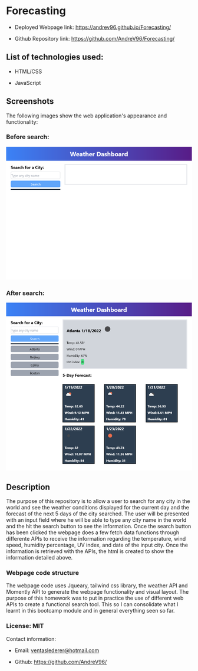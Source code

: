 # Forecasting

* Deployed Webpage link: https://andrev96.github.io/Forecasting/

* Github Repository link: https://github.com/AndreV96/Forecasting/

## List of technologies used:

* HTML/CSS

* JavaScript

## Screenshots

The following images show the web application's appearance and functionality:

### Before search:

![Before search](img/weather_screenshot_before.png)

### After search:

![After search](img/weather_screenshot_after.png)

## Description

The purpose of this repository is to allow a user to search for any city in the world and see the weather conditions displayed for the current day and the forecast of the next 5 days of the city searched. The user will be presented with an input field where he will be able to type any city name in the world and the hit the search button to see the information. Once the search button has been clicked the webpage does a few fetch data functions through differente APIs to receive the information regarding the temperature, wind speed, humidity percentage, UV index, and date of the input city. Once the information is retrieved with the APIs, the html is created to show the information detailed above. 

### Webpage code structure

The webpage code uses Jqueary, tailwind css library, the weather API and Momently API to generate the webpage functionality and visual layout. The purpose of this homework was to put in practice the use of different web APIs to create a functional search tool. This so I can consolidate what I learnt in this bootcamp module and in general everything seen so far. 

### License: MIT

Contact information:

* Email: ventaslederer@hotmail.com

* Github: https://github.com/AndreV96/








